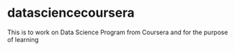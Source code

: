 # datasciencecoursera
This is to work on Data Science Program from Coursera and for the purpose of learning
